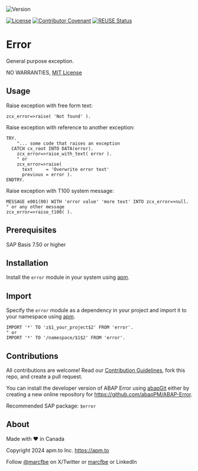 ![Version](https://img.shields.io/endpoint?url=https://shield.abap.space/version-shield-json/github/abapPM/ABAP-Error/src/zcx_error.clas.abap/c_version&label=Version&color=blue)

[![License](https://img.shields.io/github/license/abapPM/ABAP-Error?label=License&color=success)](https://github.com/abapPM/ABAP-Error/blob/main/LICENSE)
[![Contributor Covenant](https://img.shields.io/badge/Contributor%20Covenant-2.1-4baaaa.svg?color=success)](https://github.com/abapPM/.github/blob/main/CODE_OF_CONDUCT.md)
[![REUSE Status](https://api.reuse.software/badge/github.com/abapPM/ABAP-Error)](https://api.reuse.software/info/github.com/abapPM/ABAP-Error)

# Error

General purpose exception.

NO WARRANTIES, [MIT License](https://github.com/abapPM/ABAP-Error/blob/main/LICENSE)

## Usage

Raise exception with free form text:

```abap
zcx_error=>raise( 'Not found' ).
```

Raise exception with reference to another exception:

```abap
TRY.
    "... some code that raises an exception
  CATCH cx_root INTO DATA(error).
    zcx_error=>raise_with_text( error ).
    " or
    zcx_error=>raise(
      text     = 'Overwrite error text'
      previous = error ).
ENDTRY.
```

Raise exception with T100 system message:

```abap
MESSAGE e001(00) WITH 'error value' 'more text' INTO zcx_error=>null. " or any other message
zcx_error=>raise_t100( ).
```

## Prerequisites

SAP Basis 7.50 or higher

## Installation

Install the `error` module in your system using [apm](https://abappm.com).

## Import

Specify the `error` module as a dependency in your project and import it to your namespace using [apm](https://abappm.com).

```abap
IMPORT '*' TO 'z$1_your_project$2' FROM 'error'.
" or
IMPORT '*' TO '/namespace/$1$2' FROM 'error'.
```

## Contributions

All contributions are welcome! Read our [Contribution Guidelines](https://github.com/abapPM/ABAP-Error/blob/main/CONTRIBUTING.md), fork this repo, and create a pull request.

You can install the developer version of ABAP Error using [abapGit](https://github.com/abapGit/abapGit) either by creating a new online repository for https://github.com/abapPM/ABAP-Error.

Recommended SAP package: `$error`

## About

Made with ❤️ in Canada

Copyright 2024 apm.to Inc. <https://apm.to>

Follow [@marcfbe](https://twitter.com/marcfbe) on X/Twitter or [marcfbe](https://linkedin.com/in/marcfbe) or LinkedIn
